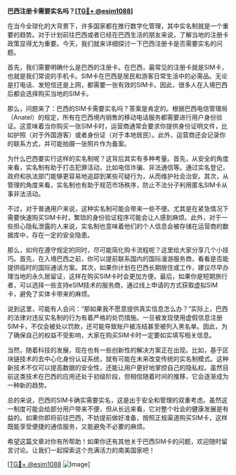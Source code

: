 **巴西注册卡需要实名吗？[[TG💪+ @esim1088](https://t.me/s/esim1088)]**

在当今全球化的大背景下，许多国家都在推行数字化管理，其中实名制就是一个重要的趋势。对于计划前往巴西或者已经在巴西生活的朋友来说，了解当地的注册卡政策显得尤为重要。今天，我们就来详细探讨一下巴西注册卡是否需要实名的问题。

首先，我们需要明确什么是巴西的注册卡。在巴西，最常见的注册卡就是SIM卡，也就是我们常说的手机卡。SIM卡在巴西是居民和游客日常生活中的必需品。无论是打电话、发短信还是上网，都需要一张有效的SIM卡。因此，很多人在入境巴西后都会选择购买当地的SIM卡。

那么，问题来了：巴西的SIM卡需要实名吗？答案是肯定的。根据巴西电信管理局（Anatel）的规定，所有在巴西境内销售的移动电话服务都需要进行用户身份验证。这意味着当你购买一张SIM卡时，运营商通常会要求你提供身份证明文件，比如护照（对于外国游客）或者身份证（对于本地居民）。此外，运营商还会记录你的联系方式，并可能拍摄一张照片作为备案。

为什么巴西要实行这样的实名制呢？这背后其实有多种考量。首先，从安全的角度来看，实名制有助于打击犯罪活动，比如电信诈骗、非法通信等。通过实名登记，政府和执法部门能够更容易地追踪到某些可疑行为，从而维护社会治安。其次，从管理的角度来看，实名制也有助于规范市场秩序，防止不法分子利用匿名SIM卡从事非法活动。

不过，对于普通用户来说，这种实名制可能会带来一些不便。尤其是在紧急情况下需要快速购买SIM卡时，繁琐的身份验证程序可能会让人感到麻烦。此外，对于一些担心隐私泄露的人来说，实名制也意味着他们的个人信息会被存储在运营商的数据库中，存在一定的安全隐患。

那么，如何在遵守规定的同时，尽可能简化购卡流程呢？这里给大家分享几个小技巧。首先，在入境巴西之前，你可以提前联系国内的国际漫游服务商，看看是否能提供临时的国际通话方案。其次，如果你计划在巴西长期居住或工作，建议尽早办理当地的永久居留证，这样在购买SIM卡时会更加方便。最后，如果你是短期旅行者，可以选择一些支持eSIM技术的服务商，通过线上申请的方式获取虚拟SIM卡，避免了实体卡带来的麻烦。

说到这里，可能有人会问：“那如果我不愿意提供真实信息怎么办？”实际上，巴西的法律对违反实名制的行为有着严格的处罚措施。一旦被发现使用虚假信息注册SIM卡，不仅会被处以罚款，还可能导致账户被冻结甚至被列入黑名单。因此，为了确保自己的权益不受影响，大家在购买SIM卡时一定要如实填写相关信息。

当然，随着科技的发展，现在也有一些创新性的解决方案正在出现。比如，基于区块链技术的去中心化身份认证系统，就有可能在未来改变传统的实名制模式。这种新技术不仅可以提高数据的安全性，还能让用户更好地掌控自己的隐私权。虽然目前这类技术在巴西的应用还处于初级阶段，但相信随着时间的推移，它会逐渐成为一种新的趋势。

总的来说，巴西的SIM卡确实需要实名，这是出于安全和管理的双重考虑。虽然这一制度可能会给部分用户带来不便，但从长远来看，它对整个社会的健康发展是有益的。如果你即将前往巴西，不妨提前做好准备，按照正规渠道购买SIM卡，这样既能享受便捷的通信服务，又能避免不必要的麻烦。

希望这篇文章对你有所帮助！如果你还有其他关于巴西SIM卡的问题，欢迎随时留言讨论。让我们一起探索这个充满活力的南美国家吧！

[[TG💪+ @esim1088](https://t.me/s/esim1088) ![Image](https://i.postimg.cc/4NQfJmqS/Snipaste-2025-05-13-00-14-12.png)]